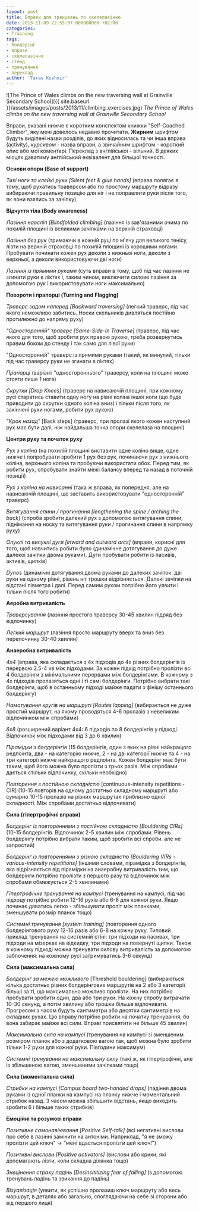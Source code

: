 ```yaml
---
layout: post
title: Вправи для тренувань по скелелазінню
date: 2013-11-09 22:55:07.000000000 +02:00
categories:
- Training
tags:
- болдерінг
- вправи
- скелелазіння
- стенд
- тренування
- переклад
author: 'Taras Kushnir'
---
```


![The Prince of Wales climbs on the new traversing wall at Grainville Secondary School]({{ site.baseurl }}/assets/images/posts/2013/11/climbing_exercises.jpg)
*The Prince of Wales climbs on the new traversing wall at Grainville Secondary School*

Вправи, вказані нижче є коротким конспектом книжки "Self-Coached Climber", яку мені довелось недавно прочитати. <strong>Жирним</strong> шрифтом будуть виділені назви розділів, до яких відносилась та чи інша вправа (activity), <em>курсивом</em> - назва вправи, а звичайним шрифтом - короткий опис або мої коментарі. Переклад з англійської - вільний. В деяких місцях даватиму англійський еквівалент для більшої точності.

<!--more-->

<strong>Основи опори (Base of support)</strong>

<em>Тихі ноги та клейкі руки [Silent feet &amp; glue hands]</em> (вправа полягає в тому, щоб рухатись траверсом або по простому маршруту відразу вибираючи правильну позицію для ніг і не поправляти руки після того, як вони взялись за зачіпку)

<strong>Відчуття тіла (Body awareness)</strong>

<em>Лазіння наосліп [Blindfolded climbing]</em> (лазіння із зав'язаними очима по похилій площині із великими зачіпками на верхній страховці)

<em>Лазіння без рук</em> (тримаючи в кожній руці по м'ячу для великого тенісу, лізти на верхній страховці по похилій площині із хорошими ногами. Пробувати починати кожен рух деколи з нижньої ноги, деколи з верхньої, а деколи використовуючи дві ноги)

<em>Лазіння із прямими руками</em> (суть вправи в тому, щоб під час лазіння не згинати руки в ліктях і, таким чином, виключити силове лазіння за допомогою рук і використовувати ноги максимально)

<strong>Повороти і прапорці (Turning and Flagging)</strong>

<em>Траверс задом наперед [Backward traversing]</em> (легкий траверс, під час якого неможливо забитись. Носки скельників дивляться постійно протилежно до напряму руху)

<em>"Односторонній" траверс [Same-Side-In Traverse]</em> (траверс, під час якого для того, щоб зробити рух правою рукою, треба розвернутись правим боком до стенду і так само для лівої руки)

"Односторонній" траверс із прямими руками (такий, як минулий, тільки під час траверсу руки не згинати в ліктях)

<em>Прапорці</em> (варіант "одностороннього" траверсу, коли на площині може стояти лише 1 нога)

<em>Скрутки [Drop Knees]</em> (траверс на нависаючій площині, при кожному русі старатись ставити одну ногу на рівні коліна іншої ноги (що буде приводити до скрутки одного коліна вниз) і тільки після того, як закінчені рухи ногами, робити рух рукою)

<em>"Крок назад"</em> [Back steps] (траверс, при пролазі якого кожен наступний рух має бути далі, ніж найдальша точка опори скелелаза на площині)

<strong>Центри руху та початок руху</strong>

<em>Рух з коліна</em> (на похилій площині виставити одне коліно вище, одне нижче і попробувати зробити 1 рух без рук, починаючи рух з нижнього коліна, верхнього коліна та пробуючи використати обох. Перед тим, як робити рух, спробувати знайти межі балансу вперед та назад в поточній позиції)

<em>Рух з коліна на нависанні</em> (така ж вправа, як попередня, але на нависаючій площині, що заставить використовувати "односторонній" траверс)

<em>Витягування спини / прогинання [lengthening the spine / arching the back]</em> (спроба зробити далекий рух з допомогою витягування спини, піднімання на носку та витягування руки / прогинання спини в напрямку руху)

<em>Опуклі та випуклі дуги [inward and outward arcs]</em> (вправи, корисні для того, щоб навчитись робити dyno (динамічне дотягування до дуже далекої зачіпки двома руками). Дуги пробувати робити із пасивів, активів, щипків)

<em>Dynos</em> (динамічні дотягування двома руками до далеких зачіпок: дві руки на одному рівні, рівень ніг трошки відрізняється. Далекі зачіпки на відстані півметра і далі. Перед самим рухом потрібно його уявити і тільки після того робити)

<strong>Аеробна витривалість</strong>

<em>Траверсування</em> (лазіння простого траверсу 30-45 хвилин підряд без відпочинку)

<em>Легкий маршрут</em> (лазіння просто маршруту вверх та вниз без перепочинку 30-40 хвилин)

<strong>Анаеробна витривалість</strong>

<em>4x4</em> (вправа, яка складається з 4х підходів до 4х різних болдерінгів із перервою 2.5-4 хв між підходами. За кожен підхід потрібно пролізти всі 4 болдерінги з мінімальними перервами між болдерінгами. В кожному з 4х підходів пролазяться одні і ті самі болдерінги. Потрібно вибрати такі болдерінги, щоб в останньому підході майже падати з фінішу останнього болдерінгу)

<em>Намотування кругів на маршруті [Routes lapping]</em> (вибирається не дуже простий маршрут, на якому проводяться 4-6 пролазів з невеликим відпочинком між спробами)

<em>6x8</em> (розширений варіант 4x4: 6 підходів по 8 болдерінгів у підході. Відпочинок між підходами від 3 до 6 хвилин)

<em>Пірамідки з болдерінгів</em> (15 болдерінгів, один з яких на рівні найкращого редпоінта, два - на категорію нижче, 2 - на дві категорії нижче та 4 - на три категорії нижче найкращого редпоінта. Кожен болдерінг має бути таким, щоб його можна було пролізти з трьох разів. Між спробами дається стільки відпочинку, скільки необхідно)

<em>Повторення з постійною складністю</em> [continuous-intensity repetitions - CIR] (10-15 повторів на одному достатньо складному маршруті або сумарно 10-15 пролазів на різних маршрутах приблизно одної складності. Між спробами достатньо відпочивати)

<strong>Сила (гіпертрофічні вправи)</strong>

<em>Болдерінг із повтореннями з постійною складністю [Bouldering CIRs]</em> (10-15 болдерінгів. Відпочинок 2-5 хвилин між спробами. Рівень болдерінгу потрібно вибрати таким, щоб зробити всі спроби. але не запростий)

<em>Болдерінг із повтореннями з різною складністю [Bouldering VIRs - various-intensity repetitions]</em> (іншими словами, пірамідка з болдерінгів, яка відрізняється від пірамідки на анаеробну витривалість тим, що болдерінги потрібно пролізти з першого разу та відпочинок між спробами обмежується 2-5 хвилинами)

<em>Гіпертрофічне тренування на кампусі</em> (тренування на кампусі, під час підходу потрібно робити 12-16 рухів або 6-8 для кожної руки. Якщо починає даватись легко - збільшувати проліт між планками, зменшувати розмір планок тощо)

<em>Системні тренування [system training]</em> (повторення одного болдерінгового руху 12-16 разів або 6-8 на кожну руку. Типовий приклад тренування на системній стіні: три підходи на пасивах, три підходи на мізерках на відкидку, три підходи на повернуті щипки. Також в кожному підході можна тренувати силову витривалість за допомогою заблочення: на кожному русі затримуватись 3-6 секунд)

<strong>Сила (максимальна сила)</strong>

<em>Болдерінг за межею можливого</em> [Threshold bouldering] (вибираються кілька достатньо різних болдерінгових маршрутів на 2 або 3 категорії більші за ті, що максимально можливо пролізти. На них потрібно пробувати зробити один, два або три рухи. На кожну спробу витрачати 10-30 секунд, а потім хвилину або трошки більше відпочивати. Прогресом з часом будуть сантиметри або десятки сантиметрів на складних рухах. Цю вправу потрібно робити на початку тренування, бо вона забирає майже всі сили. Вправі присвятити не більше 45 хвилин)

<em>Максимальна сила на кампусі</em> (тренування на кампусі зі зменшеним розміром планок або з додатковою вагою так, щоб можна було зробити тільки 1-2 рухи для кожної руки. Півгодини максимум)

<em>Системні тренування на максимальну силу</em> (такі ж, як гіпертрофічні, але із збільшеною вагою, зменшеними зачіпками тощо)

<strong>Сила (моментальна сила)</strong>

<em>Стрибки на кампусі [Campus board two-handed drops]</em> (падіння двома руками із одної планки на кампусі на планку нижче і моментальний стрибок назад. З часом можна збільшити відстань, якщо виходить зробити 6 і більше таких стрибків)

<strong>Емоційні та розумові вправи</strong>

<em>Позитивне самонавіювання [Positive Self-talk]</em> (всі негативні вислови про себе в лазінні замінити на антоніми. Наприклад, "я не зможу пролізти цей ключ" -&gt; "мені вдасться пролізти цей ключ!")

<em>Позитивні вислови [Positive activators]</em> (вислови або крики, які допомагають лізти, коли складна ділянка тощо)

<em>Знецінення страху падінь [Desinsititizing fear of falling]</em> (з допомогою тренувань падінь та звикання до падінь)

<em>Візуалізація</em> (уявити, як успішно пролазиш ключ маршруту або весь маршрут, в деталях або загально, споглядаючи на себе зі сторони або від першого лиця)
